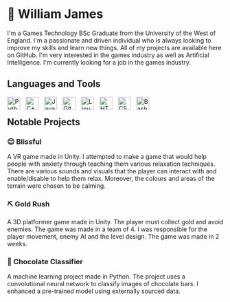 <!-- Write a portfolio readme -->
# 🔮 William James

I'm a Games Technology BSc Graduate from the University of the West of England. I'm a passionate and driven individual who is always looking to improve my skills and learn new things. All of my projects are available here on GitHub. I'm very interested in the games industry as well as Artificial Intelligence. I'm currently looking for a job in the games industry. 

## Languages and Tools
<img align="left" alt="Python" width="30px" style="padding-right:10px;" src="https://cdn.jsdelivr.net/gh/devicons/devicon/icons/python/python-plain.svg" />
<img align="left" alt="C++" width="30px" style="padding-right:10px;" src="https://cdn.jsdelivr.net/gh/devicons/devicon/icons/cplusplus/cplusplus-line.svg" />
<img align="left" alt="Java" width="30px" style="padding-right:10px;" src="https://cdn.jsdelivr.net/gh/devicons/devicon/icons/java/java-original.svg"/>
<img align="left" alt="Git" width="30px" style="padding-right:10px;" src="https://cdn.jsdelivr.net/gh/devicons/devicon/icons/git/git-original.svg" />
<img align="left" alt="Linux" width="30px" style="padding-right:10px;" src="https://cdn.jsdelivr.net/gh/devicons/devicon/icons/linux/linux-original.svg" />
<img align="left" alt="HTML" width="30px" style="padding-right:10px;" src="https://cdn.jsdelivr.net/gh/devicons/devicon/icons/html5/html5-plain.svg" />
<img align="left" alt="CSS" width="30px" style="padding-right:10px;" src="https://cdn.jsdelivr.net/gh/devicons/devicon/icons/css3/css3-plain.svg" />
<img align="left" alt="Bash" width="30px" style="padding-right:10px;" src="https://cdn.jsdelivr.net/gh/devicons/devicon/icons/bash/bash-original.svg" />
<br />

## Notable Projects
### 😌 Blissful
A VR game made in Unity. I attempted to make a game that would help people with anxiety through teaching them various relaxation techniques. There are various sounds and visuals that the player can interact with and enable/disable to help them relax. Moreover, the colours and areas of the terrain were chosen to be calming. 
### ⛏️ Gold Rush
A 3D platformer game made in Unity. The player must collect gold and avoid enemies. The game was made in a team of 4. I was responsible for the player movement, enemy AI and the level design. The game was made in 2 weeks.
### 🍫 Chocolate Classifier
A machine learning project made in Python. The project uses a convolutional neural network to classify images of chocolate bars. I enhanced a pre-trained model using externally sourced data.
